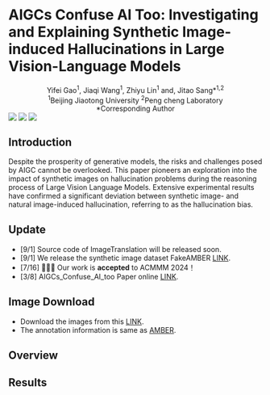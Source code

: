 # AIGCs Confuse AI Too: Investigating and Explaining Synthetic Image-induced Hallucinations in Large Vision-Language Models
<div align="center">
Yifei Gao<sup>1</sup>, Jiaqi Wang<sup>1</sup>, Zhiyu Lin<sup>1</sup> and, Jitao Sang*<sup>1,2</sup>
</div>
<div align="center">
<sup>1</sup>Beijing Jiaotong University    <sup>2</sup>Peng cheng Laboratory
</div>
<div align="center">
*Corresponding Author
</div>

<!-- Arxiv Link, Project Link -->
<div style='display:flex; gap: 0.25rem; '>
<a href="https://arxiv.org/abs/2403.08542"><img src="https://img.shields.io/badge/arXiv-2403.08542-b31b1b.svg"></a>
<a href="https://github.com/LucusFigoGao/AIGCs_Confuse_AI_Too"><img src="https://img.shields.io/badge/Project%20Page-online-brightgreen"></a>
<a href='LICENSE'><img src='https://img.shields.io/badge/License-MIT-blue.svg'></a>
</div>

## Introduction
Despite the prosperity of generative models, the risks and challenges posed by AIGC cannot be overlooked. This paper pioneers an exploration into the impact of synthetic images on hallucination problems during the reasoning process of Large Vision Language Models. Extensive experimental results have confirmed a significant deviation between synthetic image- and natural image-induced hallucination, referring to as the hallucination bias.

## Update
- [9/1] Source code of ImageTranslation will be released soon.
- [9/1] We release the synthetic image dataset FakeAMBER [LINK](https://pan.baidu.com/s/1WfqVhXqeQudMFMMrWA4r1w?pwd=d54y).
- [7/16] 🎉🎉🎉 Our work is **accepted** to ACMMM 2024！
- [3/8] AIGCs_Confuse_AI_too Paper online [LINK](https://arxiv.org/abs/2403.08542).

## Image Download
* Download the images from this [LINK](https://pan.baidu.com/s/1WfqVhXqeQudMFMMrWA4r1w?pwd=d54y).
* The annotation information is same as [AMBER](https://github.com/junyangwang0410/AMBER/tree/master).

## Overview

## Results

